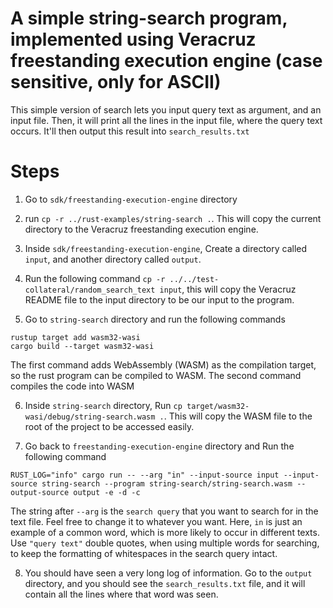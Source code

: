 # A simple string-search program, implemented using Veracruz freestanding execution engine (case sensitive, only for ASCII)


This simple version of search lets you input query text as argument, and an input file. Then, it will print all the lines in the input file, where the query text occurs. It'll then output this result into `search_results.txt`

# Steps

1. Go to `sdk/freestanding-execution-engine` directory

2. run `cp -r ../rust-examples/string-search .`. This will copy the current directory to the Veracruz freestanding execution engine. 

3. Inside `sdk/freestanding-execution-engine`, Create a directory called `input`, and another directory called `output`.

4. Run the following command `cp -r ../../test-collateral/random_search_text input`, this will copy the Veracruz README file to the input directory to be our input to the program.

5. Go to `string-search` directory and run the following commands
  ```
  rustup target add wasm32-wasi
  cargo build --target wasm32-wasi
  ```
The first command adds WebAssembly (WASM) as the compilation target, so the rust program can be compiled to WASM. The second command compiles the code into WASM

6. Inside `string-search` directory, Run `cp target/wasm32-wasi/debug/string-search.wasm .`. 
  This will copy the WASM file to the root of the project to be accessed easily.

7. Go back to `freestanding-execution-engine` directory and Run the following command
```
RUST_LOG="info" cargo run -- --arg "in" --input-source input --input-source string-search --program string-search/string-search.wasm --output-source output -e -d -c
```
The string after `--arg` is the `search query` that you want to search for in the text file. Feel free to change it to whatever you want. Here, `in` is just an example of a common word, which is more likely to occur in different texts.  
Use `"query text"` double quotes, when using multiple words for searching, to keep the formatting of whitespaces in the search query intact.

8. You should have seen a very long log of information. Go to the `output` directory, and you should see the `search_results.txt` file, and it will contain all the lines where that word was seen.
